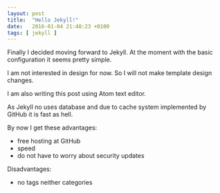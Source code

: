 ```yaml
---
layout: post
title:  "Hello Jekyll!"
date:   2016-01-04 21:48:23 +0100
tags: [ jekyll ]
---
```

Finally I decided moving forward to Jekyll. At the moment with the basic configuration it seems pretty simple.

I am not interested in design for now. So I will not make template design changes.

I am also writing this post using Atom text editor.

As Jekyll no uses database and due to cache system implemented by GitHub it is fast as hell.

By now I get these advantages:

- free hosting at GitHub
- speed
- do not have to worry about security updates

Disadvantages:

- no tags neither categories
